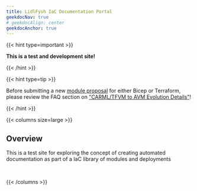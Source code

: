 ```yaml
---
title: LidlFysh IaC Documentation Portal
geekdocNav: true
# geekdocAlign: center
geekdocAnchor: true
---
```


{{< hint type=important >}}

**This is a test and development site!** 

{{< /hint >}}

{{< hint type=tip >}}

Before submitting a new [module proposal](https://aka.ms/avm/moduleproposal) for either Bicep or Terraform, please review the FAQ section on ["CARML/TFVM to AVM Evolution Details"](/Azure-Verified-Modules/faq/#carmltfvm-to-avm-evolution-details)!

{{< /hint >}}

{{< columns size=large >}}

## Overview

This is a test site for exploring the concept of creating automated documentation as part of a IaC library of modules and deployments


<br>




{{< /columns >}}